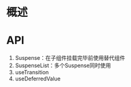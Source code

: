 # 概述

# API
1. Suspense：在子组件挂载完毕前使用替代组件
2. SuspenseList：多个Suspense同时使用
3. useTransition
4. useDeferredValue